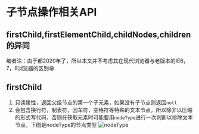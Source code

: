 # 子节点操作相关API

## firstChild,firstElementChild,childNodes,children的异同
编者注：由于都2020年了，所以本文并不考虑其在现代浏览器与老版本的IE6，7，8浏览器的区别😁
## firstChild
1. 只读属性，返回父级节点的第一个子元素，如果没有子节点则返回`null`
2. 会包含换行符，制表符，回车符，空格符等特殊的文本节点，所以除非以压缩的形式写代码，否则在获取元素时可能要用`nodeType`进行一次判断以排除文本节点。下图是nodeType的节点类型
  ![nodeType](/深耕JavaScript/2020-05-02-21-46-45.png)
   